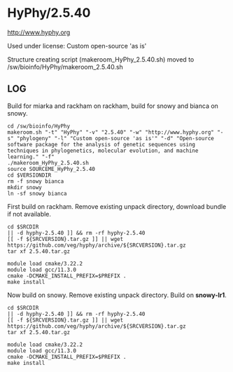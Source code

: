HyPhy/2.5.40
============

<http://www.hyphy.org>

Used under license:
Custom open-source 'as is'


Structure creating script (makeroom_HyPhy_2.5.40.sh) moved to /sw/bioinfo/HyPhy/makeroom_2.5.40.sh

LOG
---

Build for miarka and rackham on rackham, build for snowy and bianca on snowy.

    cd /sw/bioinfo/HyPhy
    makeroom.sh "-t" "HyPhy" "-v" "2.5.40" "-w" "http://www.hyphy.org" "-s" "phylogeny" "-l" "Custom open-source 'as is'" "-d" "Open-source software package for the analysis of genetic sequences using techniques in phylogenetics, molecular evolution, and machine learning." "-f"
    ./makeroom_HyPhy_2.5.40.sh
    source SOURCEME_HyPhy_2.5.40 
    cd $VERSIONDIR
    rm -f snowy bianca
    mkdir snowy
    ln -sf snowy bianca

First build on rackham.  Remove existing unpack directory, download bundle if not available.

    cd $SRCDIR
    || -d hyphy-2.5.40 ]] && rm -rf hyphy-2.5.40
    [[ -f ${SRCVERSION}.tar.gz ]] || wget https://github.com/veg/hyphy/archive/${SRCVERSION}.tar.gz
    tar xf 2.5.40.tar.gz

    module load cmake/3.22.2
    module load gcc/11.3.0
    cmake -DCMAKE_INSTALL_PREFIX=$PREFIX .
    make install

Now build on snowy.  Remove existing unpack directory.  Build on **snowy-lr1**.

    cd $SRCDIR
    || -d hyphy-2.5.40 ]] && rm -rf hyphy-2.5.40
    [[ -f ${SRCVERSION}.tar.gz ]] || wget https://github.com/veg/hyphy/archive/${SRCVERSION}.tar.gz
    tar xf 2.5.40.tar.gz

    module load cmake/3.22.2
    module load gcc/11.3.0
    cmake -DCMAKE_INSTALL_PREFIX=$PREFIX .
    make install

